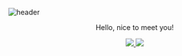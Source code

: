 ![header](https://capsule-render.vercel.app/api?type=waving&color=auto&height=300&section=header&text=Welcome%20to%20yeji's%20Github&fontSize=60&animation=fadeIn&fontAlignY=38&desc=Please%20Look%20around!&descAlignY=51&descAlign=62)
<p align='center'> Hello, nice to meet you! </p>
<p align='center'>
  <a href="https://github.com/rladpwl35/rladpwl35/labels/idea">
    <img src="https://img.shields.io/badge/IDEA%20ISSUE%20-%23F7DF1E.svg?&style=social&&logoColor=white"/>
  </a>
  <a href="https://daffodil-meteor-e7d.notion.site/13b18ac4bbbb8007bf94e279b884eead">
    <img src="https://img.shields.io/badge/My_CV%20-%234FC08D.svg?&style=plastic&&logoColor=white"/>
  </a>
</p>
